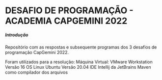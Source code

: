# DESAFIO DE PROGRAMAÇÃO - ACADEMIA CAPGEMINI 2022

##### Introdução
Repositório com as respostas e subsequente programas dos 3 desafios de programação CapGemini 2022.

Foram utilizados para a resolução:
Máquina Virtual: VMware Workstation Versão 16
OS Linux Ubuntu Versão 20.04
IDE Intellij da JetBrains
Maven como compilador dos arquivos
